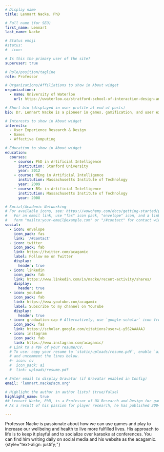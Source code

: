 ```yaml
---
# Display name
title: Lennart Nacke, PhD

# Full name (for SEO)
first_name: Lennart
last_name: Nacke

# Status emoji
#status:
#  icon: 

# Is this the primary user of the site?
superuser: true

# Role/position/tagline
role: Professor

# Organizations/Affiliations to show in About widget
organizations:
  - name: University of Waterloo
    url: https://uwaterloo.ca/stratford-school-of-interaction-design-and-business/

# Short bio (displayed in user profile at end of posts)
bio: Dr. Lennart Nacke is a pioneer in games, gamification, and user experience. As Professor of Human-Computer Interaction (HCI) in Games at University of Waterloo, he explores how user experience of video and exercise games can drive engagement and change behaviours. Over the past 15 years, he has published more than 200 academic papers and a best-selling book on Games User Research. A sought-after keynote speaker, Dr. Nacke has advised organizations worldwide on effective gamification strategies. He was recognized among the top 10 HCI scholars of the last decade and the top 2% of scientists worldwide. His groundbreaking work continues to shape how we understand and apply games research.

# Interests to show in About widget
interests:
  - User Experience Research & Design
  - Games
  - Affective Computing

# Education to show in About widget
education:
  courses:
    - course: PhD in Artificial Intelligence
      institution: Stanford University
      year: 2012
    - course: MEng in Artificial Intelligence
      institution: Massachusetts Institute of Technology
      year: 2009
    - course: BSc in Artificial Intelligence
      institution: Massachusetts Institute of Technology
      year: 2008

# Social/Academic Networking
# For available icons, see: https://wowchemy.com/docs/getting-started/page-builder/#icons
#   For an email link, use "fas" icon pack, "envelope" icon, and a link in the
#   form "mailto:your-email@example.com" or "/#contact" for contact widget.
social:
  - icon: envelope
    icon_pack: fas
    link: '/#contact'
  - icon: twitter
    icon_pack: fab
    link: https://twitter.com/acagamic
    label: Follow me on Twitter
    display:
      header: true
  - icon: linkedin
    icon_pack: fab
    link: https://www.linkedin.com/in/nacke/recent-activity/shares/
    display:
      header: true
  - icon: youtube
    icon_pack: fab
    link: https://www.youtube.com/acagamic
    label: Subscribe to my channel on YouTube
    display:
      header: true
  - icon: graduation-cap # Alternatively, use `google-scholar` icon from `ai` icon pack
    icon_pack: fas
    link: https://scholar.google.com/citations?user=i-y5S2AAAAAJ
  - icon: instagram
    icon_pack: fab
    link: https://www.instagram.com/acagamic/
  # Link to a PDF of your resume/CV.
  # To use: copy your resume to `static/uploads/resume.pdf`, enable `ai` icons in `params.yaml`,
  # and uncomment the lines below.
  #- icon: cv
  #  icon_pack: ai
  #  link: uploads/resume.pdf

# Enter email to display Gravatar (if Gravatar enabled in Config)
email: 'lennart.nacke@acm.org'

# Highlight the author in author lists? (true/false)
highlight_name: true
## Lennart Nacke, PhD, is a Professor of UX Research and Design for games with two decades of successful experience researching games and gamification. He specializes in the cognitive and emotional aspects of player experience in video games.
# As a result of his passion for player research, he has published 200+ papers, was recognized as one of 10 HCI scholars of the last decade and listed among the 2% of scientists worldwide based on citations and application of his research.

---
```


Professor Nacke is passionate about how we can use games and play to increase our wellbeing and health to live more fulfilled lives. His approach to life is to keep it playful and to socialize over karaoke at conferences. You can find him writing daily on social media and his website as the acagamic.
{style="text-align: justify;"}
